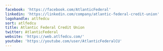 ```yaml
---
facebook: 'https://facebook.com/AtlanticFederal'
linkedin: 'https://linkedin.com/company/atlantic-federal-credit-union'
logohandle: atlfedcu
sort: atlfedcu
title: Atlantic Federal Credit Union
twitter: AtlanticFederal
website: 'https://web.atlfedcu.com/'
youtube: 'https://youtube.com/user/AtlanticFederalCU'
---
```


